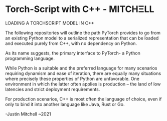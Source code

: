 # Torch-Script with C++  - MITCHΞLL 

LOADING A TORCHSCRIPT MODEL IN C++ 

The following repositories will outline the path PyTorch provides to go from an existing Python model to a serialized representation that can be loaded and executed purely from C++, with no dependency on Python.

As its name suggests, the primary interface to PyTorch- a Python programming language.

While Python is a suitable and the preferred language for many scenarios requiring dynamism and ease of iteration, there are equally many situations where precisely these properties of Python are unfavorable. One environment in which the latter often applies is production – the land of low latencies and strict deployment requirements.

For production scenarios, C++ is most often the language of choice, even if only to bind it into another language like Java, Rust or Go. 

-Justin Mitchell   ~2021
